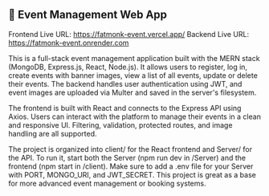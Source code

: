 <!-- @format -->

## 🎉 Event Management Web App

Frontend Live URL: https://fatmonk-event.vercel.app/
Backend Live URL: https://fatmonk-event.onrender.com

This is a full-stack event management application built with the MERN stack (MongoDB, Express.js, React, Node.js). It allows users to register, log in, create events with banner images, view a list of all events, update or delete their events. The backend handles user authentication using JWT, and event images are uploaded via Multer and saved in the server's filesystem.

The frontend is built with React and connects to the Express API using Axios. Users can interact with the platform to manage their events in a clean and responsive UI. Filtering, validation, protected routes, and image handling are all supported.

The project is organized into client/ for the React frontend and Server/ for the API. To run it, start both the Server (npm run dev in /Server) and the frontend (npm start in /client). Make sure to add a .env file for your Server with PORT, MONGO_URI, and JWT_SECRET. This project is great as a base for more advanced event management or booking systems.
